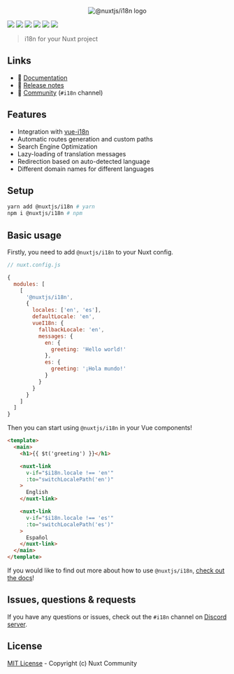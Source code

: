 <p align="center">
  <img src="./docs/static/preview.png" alt="@nuxtjs/i18n logo">
</p>

[![](https://david-dm.org/nuxt-community/i18n-module/status.svg?style=flat-square)](https://david-dm.org/nuxt-community/i18n-module)
[![](https://img.shields.io/badge/code_style-standard-brightgreen.svg?style=flat-square)](https://standardjs.com)
[![](https://img.shields.io/codecov/c/github/nuxt-community/i18n-module.svg?style=flat-square)](https://codecov.io/gh/nuxt-community/i18n-module)
[![](https://snyk.io/test/github/nuxt-community/i18n-module/badge.svg?style=flat-square)](https://snyk.io/test/github/nuxt-community/i18n-module)
[![](https://img.shields.io/npm/v/%40nuxtjs%2Fi18n/latest.svg?style=flat-square)](https://npmjs.com/package/%40nuxtjs%2Fi18n)
[![](https://img.shields.io/npm/dt/%40nuxtjs%2Fi18n.svg?style=flat-square)](https://npmjs.com/package/%40nuxtjs%2Fi18n)

> i18n for your Nuxt project

## Links
- 📘 [Documentation](https://i18n.nuxtjs.org/)
- 🔖 [Release notes](./CHANGELOG.md)
- 👥 [Community](https://discord.nuxtjs.org/) (`#i18n` channel)


## Features
- Integration with [vue-i18n](https://kazupon.github.io/vue-i18n/)
- Automatic routes generation and custom paths
- Search Engine Optimization
- Lazy-loading of translation messages
- Redirection based on auto-detected language
- Different domain names for different languages

## Setup
```sh
yarn add @nuxtjs/i18n # yarn
npm i @nuxtjs/i18n # npm
```

## Basic usage
Firstly, you need to add `@nuxtjs/i18n` to your Nuxt config.

```javascript
// nuxt.config.js

{
  modules: [
    [
      '@nuxtjs/i18n',
      {
        locales: ['en', 'es'],
        defaultLocale: 'en',
        vueI18n: {
          fallbackLocale: 'en',
          messages: {
            en: {
              greeting: 'Hello world!'
            },
            es: {
              greeting: '¡Hola mundo!'
            }
          }
        }
      }
    ]
  ]
}
```

Then you can start using `@nuxtjs/i18n` in your Vue components!

```html
<template>
  <main>
    <h1>{{ $t('greeting') }}</h1>

    <nuxt-link
      v-if="$i18n.locale !== 'en'"
      :to="switchLocalePath('en')"
    >
      English
    </nuxt-link>

    <nuxt-link
      v-if="$i18n.locale !== 'es'"
      :to="switchLocalePath('es')"
    >
      Español
    </nuxt-link>
  </main>
</template>
```

If you would like to find out more about how to use `@nuxtjs/i18n`, [check out the docs](https://i18n.nuxtjs.org/)!

## Issues, questions & requests

If you have any questions or issues, check out the `#i18n` channel on [Discord server](https://discord.nuxtjs.org).

## License

[MIT License](./LICENSE) - Copyright (c) Nuxt Community

